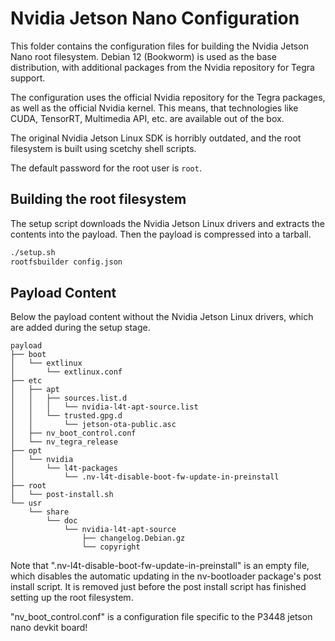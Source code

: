 Nvidia Jetson Nano Configuration
====================

This folder contains the configuration files for building the Nvidia Jetson Nano root filesystem.
Debian 12 (Bookworm) is used as the base distribution, with additional packages from the Nvidia
repository for Tegra support.

The configuration uses the official Nvidia repository for the Tegra packages, as well as the
official Nvidia kernel. This means, that technologies like CUDA, TensorRT, Multimedia API, etc.
are available out of the box.

The original Nvidia Jetson Linux SDK is horribly outdated, and the root filesystem is built
using scetchy shell scripts.

The default password for the root user is `root`.

## Building the root filesystem
The setup script downloads the Nvidia Jetson Linux drivers and extracts the contents into the payload.
Then the payload is compressed into a tarball.

```bash
./setup.sh
rootfsbuilder config.json
```

## Payload Content
Below the payload content without the Nvidia Jetson Linux drivers, which are added during the setup stage.
```
payload
├── boot
│   └── extlinux
│       └── extlinux.conf
├── etc
│   ├── apt
│   │   ├── sources.list.d
│   │   │   └── nvidia-l4t-apt-source.list
│   │   └── trusted.gpg.d
│   │       └── jetson-ota-public.asc
│   ├── nv_boot_control.conf
│   └── nv_tegra_release
├── opt
│   └── nvidia
│       └── l4t-packages
│           └── .nv-l4t-disable-boot-fw-update-in-preinstall
├── root
│   └── post-install.sh
└── usr
    └── share
        └── doc
            └── nvidia-l4t-apt-source
                ├── changelog.Debian.gz
                └── copyright
```

Note that ".nv-l4t-disable-boot-fw-update-in-preinstall" is an empty file, which disables the
automatic updating in the nv-bootloader package's post install script.
It is removed just before the post install script has finished setting up the root filesystem.

"nv_boot_control.conf" is a configuration file specific to the P3448 jetson nano devkit board!